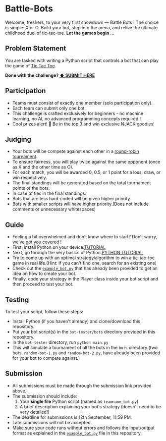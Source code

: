# Battle-Bots
Welcome, freshers, to your very first showdown — Battle Bots ! The choice is simple: X or O. Build your bot, step into the arena, and relive the ultimate childhood duel of tic-tac-toe.
**Let the games begin ...**

## Problem Statement

You are tasked with writing a Python script that controls a bot that can play the game of [Tic Tac Toe](https://share.google/ZTG2AqZcQriS03w26).

**Done with the challenge? [⬆️ SUBMIT HERE]()**

## Participation

* Teams must consist of exactly one member (solo participation only).
* Each team can submit only one bot.
* This challenge is crafted exclusively for beginners - no machine learning, no AI, no advanced programming concepts required !
* Cool prizes alert! 🎁 Be in the top 3 and win exclusive NJACK goodies!

## Judging

* Your bots will be compete against each other in a [round-robin tournament](https://en.wikipedia.org/wiki/Round-robin_tournament).
* To ensure fairness, you will play twice against the same opponent (once as X and the other time as O).
* For each match, you will be awarded 0, 0.5, or 1 point for a loss, draw, or win respectively.
* The final standings will be generated based on the total tournament points of the bots.
* In case of ties in the final standings:
* Bots that are less hard-coded will be given higher priority.
* Bots with smaller scripts will have higher priority.(Does not include comments or unnecessary whitespaces)

## Guide

* Feeling a bit overwhelmed and don’t know where to start? Don’t worry, we’ve got you covered !
* First, install Python on your device.[TUTORIAL](https://www.youtube.com/watch?v=m9I-YpOjXVQ)
* Next, go through the very basics of Python.[PYTHON TUTORIAL](https://www.youtube.com/watch?v=kqtD5dpn9C8)
* Try to come up with an optimal strategy/algorithm to win a tic-tac-toe game in real life.(Hint: If you can't find one, search for an existing one)
* Check out the [`example_bot.py`](https://github.com/King-MCML06/Battle-Bots/blob/main/example-bot.py) that has already been provided to get an idea on how to create your bot.
* Finally, code your strategy in the Player class inside your bot script and then proceed to test your bot.

## Testing

To test your script, follow these steps:

* Install Python (if you haven't already) and clone/download this repository.
* Put your bot script(s) in the `bot-tester/bots` directory provided in this repository.
* In the `bot-tester` directory, run `python main.py`
* This will simulate a tournament of all the bots in the `bots` directory (two bots, `random-bot-1.py` and `random-bot-2.py`, have already been provided for your bot to compete against.)

## Submission

* All submissions must be made through the submission link provided above.
* The submission should include:
  1. Your **single file** Python script (named as `teamname_bot.py`)
  2. A brief description explaining your bot's strategy (doesn't need to be very detailed!)
* The deadline for submissions is 12th September, 11:59 PM.
* Late submissions will not be accepted.
* Make sure your code runs without errors and follows the input/output format as explained in the [`example_bot.py`](https://github.com/King-MCML06/Battle-Bots/blob/main/example-bot.py) file in this repository.
